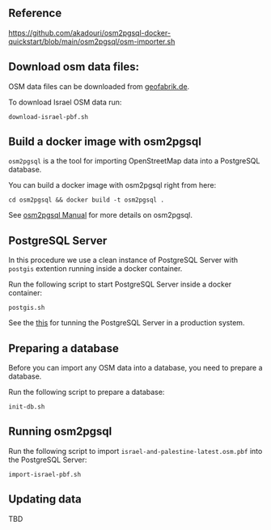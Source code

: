 ## Reference
https://github.com/akadouri/osm2pgsql-docker-quickstart/blob/main/osm2pgsql/osm-importer.sh

## Download osm data files:
OSM data files can be downloaded from [geofabrik.de](https://download.geofabrik.de).

To download Israel OSM data run:

	download-israel-pbf.sh

## Build a docker image with osm2pgsql
```osm2pgsql``` is a the tool for importing OpenStreetMap data into a PostgreSQL database.

You can build a docker image with osm2pgsql right from here:

	cd osm2pgsql && docker build -t osm2pgsql .

See [osm2pgsql Manual](https://osm2pgsql.org/doc/manual.html) for more details on osm2pgsql.


## PostgreSQL Server
In this procedure we use a clean instance of PostgreSQL Server with ```postgis``` extention running inside a docker container.

Run the following script to start PostgreSQL Server inside a docker container:

	postgis.sh

See the [this](https://osm2pgsql.org/doc/manual.html#tuning-the-postgresql-server) for tunning the PostgreSQL Server in a production system.

## Preparing a database
Before you can import any OSM data into a database, you need to prepare a database.

Run the following script to prepare a database:

	init-db.sh

## Running osm2pgsql
Run the following script to import ```israel-and-palestine-latest.osm.pbf``` into the PostgreSQL Server:

	import-israel-pbf.sh

## Updating data
TBD
